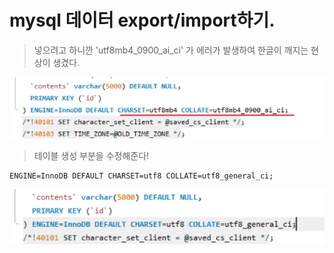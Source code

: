 # mysql 데이터 export/import하기.

> 넣으려고 하니깐 'utf8mb4\_0900\_ai\_ci' 가 에러가 발생하여 한글이 깨지는 현상이 생겼다.

![](../.gitbook/assets/image%20%284%29.png)

> 테이블 생성 부분을 수정해준다!

```text
ENGINE=InnoDB DEFAULT CHARSET=utf8 COLLATE=utf8_general_ci;
```

![](../.gitbook/assets/image%20%2812%29.png)

